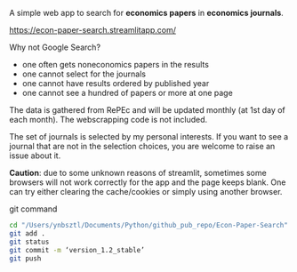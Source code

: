A simple web app to search for **economics papers** in **economics journals**.

https://econ-paper-search.streamlitapp.com/

Why not Google Search?
- one often gets noneconomics papers in the results
- one cannot select for the journals
- one cannot have results ordered by published year
- one cannot see a hundred of papers or more at one page

The data is gathered from RePEc and will be updated monthly (at 1st day of each month). The webscrapping code is not included.

The set of journals is selected by my personal interests. If you want to see a journal that are not in the selection choices, you are welcome to raise an issue about it.

**Caution**: due to some unknown reasons of streamlit, sometimes some browsers will not work correctly for the app and the page keeps blank. One can try either clearing the cache/cookies or simply using another browser.


git command
```bash
cd "/Users/ynbsztl/Documents/Python/github_pub_repo/Econ-Paper-Search"
git add .
git status
git commit -m ‘version_1.2_stable’
git push
```


